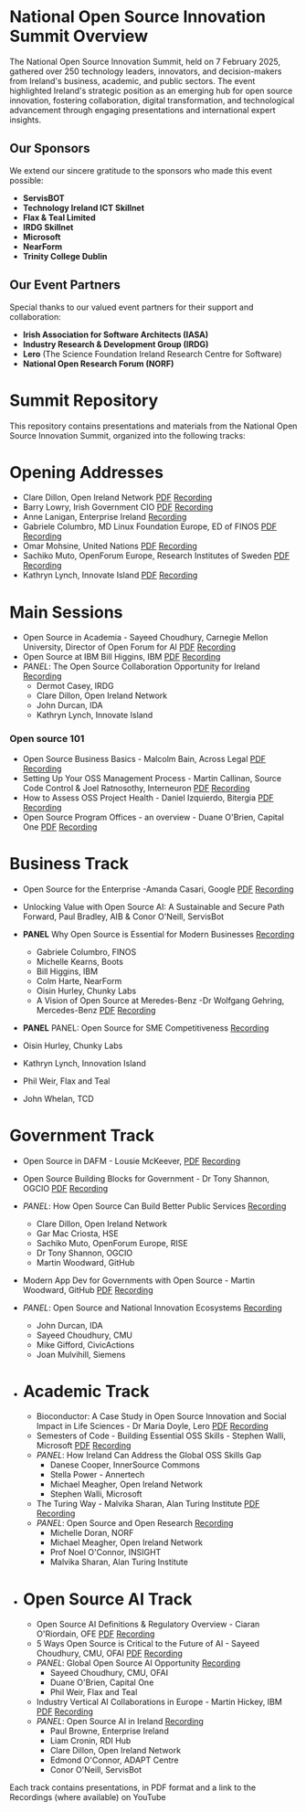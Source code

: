 # National Open Source Innovation Summit Overview

The National Open Source Innovation Summit, held on 7 February 2025, gathered over 250 technology leaders, innovators, and decision-makers from Ireland's business, academic, and public sectors. The event highlighted Ireland's strategic position as an emerging hub for open source innovation, fostering collaboration, digital transformation, and technological advancement through engaging presentations and international expert insights.

## Our Sponsors

We extend our sincere gratitude to the sponsors who made this event possible:

- **ServisBOT**
- **Technology Ireland ICT Skillnet**
- **Flax & Teal Limited**
- **IRDG Skillnet**
- **Microsoft**
- **NearForm**
- **Trinity College Dublin**

## Our Event Partners

Special thanks to our valued event partners for their support and collaboration:

- **Irish Association for Software Architects (IASA)**
- **Industry Research & Development Group (IRDG)**
- **Lero** (The Science Foundation Ireland Research Centre for Software)
- **National Open Research Forum (NORF)**


# Summit Repository
This repository contains presentations and materials from the National Open Source Innovation Summit, organized into the following tracks:

# Opening Addresses
- Clare Dillon, Open Ireland Network [PDF](<NOSIS-Conference/opening-addresses/Clares NOSIS Intro 2025.pptx.pdf>) [Recording](<https://youtu.be/yElgIWHItBE>)
- Barry Lowry, Irish Government CIO [PDF](<NOSIS-Conference/opening-addresses/Barry Lowry - Open Source Feb 25 Barry Lowry.pptx.pdf>) [Recording](<https://youtu.be/kqytx-1eZZY>)
- Anne Lanigan, Enterprise Ireland [Recording](<https://youtu.be/VNZrD_LGqeM>)
- Gabriele Columbro, MD Linux Foundation Europe, ED of FINOS [PDF](<NOSIS-Conference/opening-addresses/Gabriele Columbro - 20250206 - Ireland National Open Innovation Summit.pptx.pdf>) [Recording](<https://youtu.be/nfThuaymaok>)
- Omar Mohsine, United Nations [PDF](<NOSIS-Conference/opening-addresses/Omar Mohsine - Ireland OS Summit.pptx.pdf>) [Recording](<https://youtu.be/bAo6v8eGlfU>)
- Sachiko Muto, OpenForum Europe, Research Institutes of Sweden [PDF](<NOSIS-Conference/opening-addresses/Sachiko Muto.pptx.pdf>) [Recording](<https://youtu.be/l_McPVIzkZg>)
- Kathryn Lynch, Innovate Island [PDF](<NOSIS-Conference/opening-addresses/Kathryn Lynch - Open Source Summit February 2025 - More than a one night stand - Kathryn Lynch.pdf>) [Recording](<https://youtu.be/Ptq26d3jA3Y>)

# Main Sessions
- Open Source in Academia - Sayeed Choudhury, Carnegie Mellon University, Director of Open Forum for AI [PDF](<NOSIS-Conference/main-sessions/academia/Sayeed - Open Source in Academia -- NOSIS 2025.pptx.pdf>) [Recording](<https://youtu.be/YfVXtiyvb5U>)
- Open Source at IBM Bill Higgins, IBM [PDF](<NOSIS-Conference/main-sessions/ibm/Bill Higgins - OpenSource at IBM - Bill Higgins.pptx.pdf>) [Recording](<https://youtu.be/uNugULfJmv4>)
- _PANEL_: The Open Source Collaboration Opportunity for Ireland [Recording](<https://youtu.be/1RQoo3NKMy4>)
  - Dermot Casey, IRDG
  - Clare Dillon, Open Ireland Network
  - John Durcan, IDA
  - Kathryn Lynch, Innovate Island
### Open source 101
- Open Source Business Basics - Malcolm Bain, Across Legal [PDF](<NOSIS-Conference/main-sessions/oss-101/Malcolm Bain Open source 101 Business Basics.pdf>) [Recording](<https://youtu.be/nxkhBdo_Cmc>)
- Setting Up Your OSS Management Process - Martin Callinan, Source Code Control & Joel Ratnosothy, Interneuron  [PDF](<NOSIS-Conference/main-sessions/oss-101/Martin Callinan - Open Ireland Feb 25.pptx.pdf>) [Recording](<https://youtu.be/W5q-XYkEHyg>)
- How to Assess OSS Project Health - Daniel Izquierdo, Bitergia  [PDF](<NOSIS-Conference/main-sessions/oss-101/Daniel Izquierdo - How to Assess OSS Health.pdf>) [Recording](<https://youtu.be/FZQACxKO0gQ>)
- Open Source Program Offices - an overview - Duane O'Brien, Capital One  [PDF](<NOSIS-Conference/main-sessions/oss-101/Duane O'Brien - Open Source Programs Offices - An Overview.pptx.pdf>) [Recording](<https://youtu.be/O5mx1q090aw>)

# Business Track
- Open Source for the Enterprise -Amanda Casari, Google [PDF](<NOSIS-Conference/tracks/business/enterprise/[INOSIS] amanda casari - The Business of Open Source @ Google.pdf>) [Recording](<https://youtu.be/WBNLq9N_9NU>)
- Unlocking Value with Open Source AI: A Sustainable and Secure Path Forward, Paul Bradley, AIB & Conor O'Neill, ServisBot 

- **PANEL** Why Open Source is Essential for Modern Businesses [Recording](<https://youtu.be/gaJ72Sg53V0>)
  - Gabriele Columbro, FINOS
  - Michelle Kearns, Boots
  - Bill Higgins, IBM
  - Colm Harte, NearForm
  - Oisin Hurley, Chunky Labs 
  - A Vision of Open Source at Meredes-Benz -Dr Wolfgang Gehring, Mercedes-Benz [PDF](<NOSIS-Conference/tracks/business/mercedes/2025-02-07_The Power of FOSS - Insights from Mercedes- Benz_Wolfgang Gehring_Open Ireland.pdf>) [Recording](<https://youtu.be/NJJ7bNaB168>)

- **PANEL** PANEL: Open Source for SME Competitiveness  [Recording](<https://youtu.be/UBVj0qB-Ric>)
 - Oisin Hurley, Chunky Labs 
 - Kathryn Lynch, Innovation Island 
 - Phil Weir, Flax and Teal
 - John Whelan, TCD


# Government Track 
   - Open Source in DAFM - Lousie McKeever, [PDF](<NOSIS-Conference/tracks/government/public-service/Louise McKeever - Opensource in DAFM 07022025.pdf>) [Recording](<https://youtu.be/95tFW7OeP4w>)
   - Open Source Building Blocks for Government - Dr Tony Shannon, OGCIO [PDF](<NOSIS-Conference/tracks/government/modern-dev/BetterPublicServicesDigitalPublicInfrastructureDigPublicGoodsDataGov2025Feb.pdf>) [Recording](<https://youtu.be/vAOnnQpoSA4>)
   - _PANEL_: How Open Source Can Build Better Public Services  [Recording](<https://youtu.be/s_n5xc4BPBQ>)
      -  Clare Dillon, Open Ireland Network
      -  Gar Mac Criosta, HSE
      -  Sachiko Muto, OpenForum Europe, RISE
      -  Dr Tony Shannon, OGCIO
      -  Martin Woodward, GitHub
   - Modern App Dev for Governments with Open Source - Martin Woodward, GitHub [PDF](<NOSIS-Conference/tracks/government/modern-dev/Martin Woodward - ModernGovDevfinal.pdf>) [Recording](<https://youtu.be/sUQ9_4wjblw>)
   - _PANEL_: Open Source and National Innovation Ecosystems [Recording](<https://youtu.be/-oH2qGXuJkY>)
      -  John Durcan, IDA
      -  Sayeed Choudhury, CMU
      -  Mike Gifford, CivicActions
      -  Joan Mulvihill, Siemens

- # Academic Track
    - Bioconductor: A Case Study in Open Source Innovation and Social Impact in Life Sciences - Dr Maria Doyle, Lero [PDF](<NOSIS-Conference/tracks/academic/bioconductor/NOSIS Bioconductor 7Feb2025.pdf>) [Recording](<https://youtu.be/QAmziAWJkKk>)
    - Semesters of Code - Building Essential OSS Skills - Stephen Walli, Microsoft [PDF](<NOSIS-Conference/tracks/academic/education/OpenSourceSoftwareEngineeringEd-Ireland.pdf>) [Recording](<https://youtu.be/QnO_8kAHiVc>)
    - _PANEL_: How Ireland Can Address the Global OSS Skills Gap 
      -  Danese Cooper, InnerSource Commons
      -  Stella Power - Annertech
      -  Michael Meagher, Open Ireland Network 
      -  Stephen Walli, Microsoft
    -  The Turing Way - Malvika Sharan, Alan Turing Institute [PDF](<NOSIS-Conference/tracks/academic/Turing Way/MalvikaSharan-2025-02-07-TheTuringWay.pptx.pdf>) [Recording](<https://youtu.be/9l2OJfCwqpU>)
    -  _PANEL_: Open Source and Open Research [Recording](<https://youtu.be/siKDr1vlcZY>)
        -  Michelle Doran, NORF
        -  Michael Meagher, Open Ireland Network 
        -  Prof Noel O'Connor, INSIGHT
        -  Malvika Sharan, Alan Turing Institute

- # Open Source AI Track
    -  Open Source AI Definitions & Regulatory Overview - Ciaran O'Riordain, OFE [PDF](<NOSIS-Conference/tracks/open- source- ai/regulatory/oriordain-2025-01-07_AI_Act.pdf>) [Recording](<https://youtu.be/7Btw-3o6_l4>)
    -  5 Ways Open Source is Critical to the Future of AI - Sayeed Choudhury, CMU, OFAI [PDF](<NOSIS-Conference/tracks/open- source- ai/future/Sayeed - 5 Ways Open Source AI -- NOSIS 2025.pptx.pdf>) [Recording](<https://youtu.be/orcGMTlILtA>)
    - _PANEL_: Global Open Source AI Opportunity  [Recording](<https://youtu.be/TUankfM17VI>)
      -  Sayeed Choudhury, CMU, OFAI
      -  Duane O'Brien, Capital One
      -  Phil Weir, Flax and Teal
    - Industry Vertical AI Collaborations in Europe - Martin Hickey, IBM [PDF](<NOSIS-Conference/tracks/open- source- ai/industry/Martin Hickey - IndustryVerticalAICollaborationsEurope - COGNIMAN.pptx.pdf>) [Recording](<https://youtu.be/xyxsGkotQ6k>)
    - _PANEL_: Open Source AI in Ireland  [Recording](<https://youtu.be/VVDEnqVn0BM>)
      -  Paul Browne, Enterprise Ireland
      -  Liam Cronin, RDI Hub
      -  Clare Dillon, Open Ireland Network
      -  Edmond O'Connor, ADAPT Centre
      -  Conor O'Neill, ServisBot


Each track contains presentations, in PDF format and a link to the Recordings (where available) on YouTube
